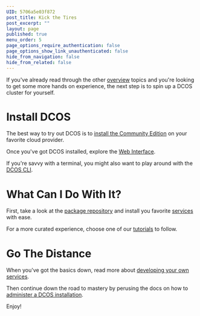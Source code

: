```yaml
---
UID: 5706a5e03f872
post_title: Kick the Tires
post_excerpt: ""
layout: page
published: true
menu_order: 5
page_options_require_authentication: false
page_options_show_link_unauthenticated: false
hide_from_navigation: false
hide_from_related: false
---
```

If you've already read through the other [overview][1] topics and you're looking to get some more hands on experience, the next step is to spin up a DCOS cluster for yourself.

# Install DCOS

The best way to try out DCOS is to [install the Community Edition][2] on your favorite cloud provider.

Once you've got DCOS installed, explore the [Web Interface][3].

If you're savvy with a terminal, you might also want to play around with the [DCOS CLI][4].

# What Can I Do With It?

First, take a look at the [package repository][5] and install you favorite [services][6] with ease.

For a more curated experience, choose one of our [tutorials][7] to follow.

# Go The Distance

When you've got the basics down, read more about [developing your own services][8].

Then continue down the road to mastery by perusing the docs on how to [administer a DCOS installation][8].

Enjoy!

 [1]: /overview/
 [2]: /administration/installing/installing-community-edition/
 [3]: /usage/webinterface/
 [4]: /usage/cli/
 [5]: /usage/package-repo/
 [6]: /usage/services/
 [7]: /usage/tutorials/
 [8]: /administration/